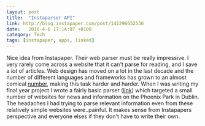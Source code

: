 ```yaml
---
layout: post
title:  "Instaparser API"
link: http://blog.instapaper.com/post/142296652536
date:   2016-4-6 17:14:07 +0100
category: Tech
tags: [instapaper, apps, linked]
---
```


Nice idea from Instapaper. Their web parser must be really impressive. I very rarely come across a website that it can't parse for reading, and I save a *lot* of articles. Web design has moved on a lot in the last decade and the number of different languages and frameworks has grown to an almost comical [number][webweb], making this task harder and harder. When I was writing my final year project I wrote a fairly basic parser ([link][ppparse]) which targeted a small number of websites for news and information on the Phoenix Park in Dublin. The headaches I had trying to parse relevant information even from these relatively simple websites were..painful. It makes sense from Instapapers perspective and everyone elses if they don't have to write their own. 

[ppparse]:https://github.com/colmulhall/FYP-Web-Coding
[webweb]:https://en.wikipedia.org/wiki/Comparison_of_web_frameworks